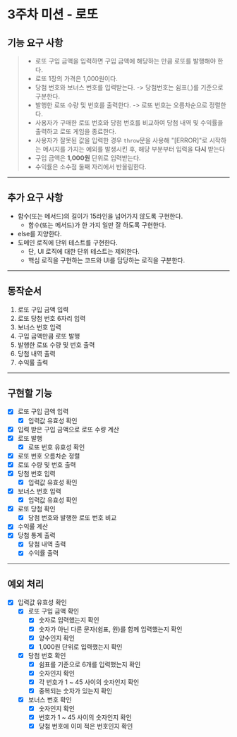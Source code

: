 # 3주차 미션 - 로또
## 기능 요구 사항
> - 로또 구입 금액을 입력하면 구입 금액에 해당하는 만큼 로또를 발행해야 한다.
> - 로또 1장의 가격은 1,000원이다.
> - 당첨 번호와 보너스 번호를 입력받는다. -> 당첨번호는 쉼표(,)를 기준으로 구분한다.
> - 발행한 로또 수량 및 번호를 출력한다. -> 로또 번호는 오름차순으로 정렬한다.
> - 사용자가 구매한 로또 번호와 당첨 번호를 비교하여 당첨 내역 및 수익률을 출력하고 로또 게임을 종료한다.
> - 사용자가 잘못된 값을 입력한 경우 `throw`문을 사용해 "[ERROR]"로 시작하는 메시지를 가지는 예외를 발생시킨 후, 해당 부분부터 입력을 **다시** 받는다
> - 구입 금액은 **1,000원** 단위로 입력받는다.
> - 수익률은 소수점 둘째 자리에서 반올림한다.

---

## 추가 요구 사항
- 함수(또는 메서드)의 길이가 15라인을 넘어가지 않도록 구현한다.
  * 함수(또는 메서드)가 한 가지 일만 잘 하도록 구현한다.
- else를 지양한다.
- 도메인 로직에 단위 테스트를 구현한다.
  * 단, UI 로직에 대한 단위 테스트는 제외한다.
  * 핵심 로직을 구현하는 코드와 UI를 담당하는 로직을 구분한다.

---

## 동작순서
1. 로또 구입 금액 입력
2. 로또 당첨 번호 6자리 입력
3. 보너스 번호 입력
4. 구입 금액만큼 로또 발행
5. 발행한 로또 수량 및 번호 출력
6. 당첨 내역 출력
7. 수익률 출력

---

## 구현할 기능
- [x] 로또 구입 금액 입력
  - [x] 입력값 유효성 확인
- [x] 입력 받은 구입 금액으로 로또 수량 계산
- [x] 로또 발행
  - [x] 로또 번호 유효성 확인
- [x] 로또 번호 오름차순 정렬
- [x] 로또 수량 및 번호 출력
- [x] 당첨 번호 입력
  - [x] 입력값 유효성 확인
- [x] 보너스 번호 입력
  - [x] 입력값 유효성 확인
- [x] 로또 당첨 확인
  - [x] 당첨 번호와 발행한 로또 번호 비교
- [x] 수익률 계산
- [x] 당첨 통계 출력
  - [x] 당첨 내역 출력
  - [x] 수익률 출력

---

## 예외 처리
- [x] 입력값 유효성 확인
  - [x] 로또 구입 금액 확인
    - [x] 숫자로 입력했는지 확인
    - [x] 숫자가 아닌 다른 문자(쉼표, 원)를 함께 입력했는지 확인
    - [x] 양수인지 확인
    - [x] 1,000원 단위로 입력했는지 확인
  - [x] 당첨 번호 확인
    - [x] 쉼표를 기준으로 6개를 입력했는지 확인
    - [x] 숫자인지 확인
    - [x] 각 번호가 1 ~ 45 사이의 숫자인지 확인
    - [x] 중복되는 숫자가 있는지 확인
  - [x] 보너스 번호 확인
    - [x] 숫자인지 확인
    - [x] 번호가 1 ~ 45 사이의 숫자인지 확인
    - [x] 당첨 번호에 이미 적은 번호인지 확인
